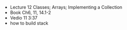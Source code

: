 - Lecture 12 Classes; Arrays; Implementing a Collection
- Book Ch6, 11, 14.1-2
- Vedio 11 3:37
- how to build stack